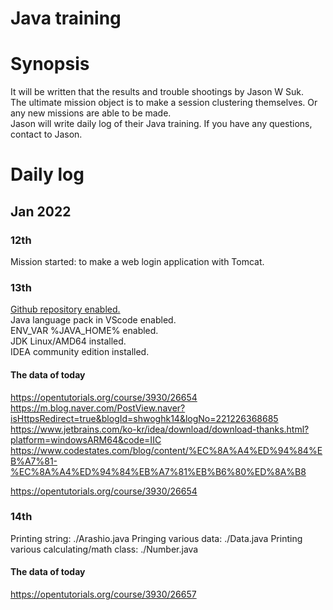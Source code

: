 Java training
======

# Synopsis
It will be written that the results and trouble shootings by Jason W Suk.  
The ultimate mission object is to make a session clustering themselves. Or any new missions are able to be made.  
Jason will write daily log of their Java training. If you have any questions, contact to Jason.  

# Daily log
## Jan 2022
### 12th
Mission started: to make a web login application with Tomcat.

### 13th
[Github repository enabled.](https://github.com/wjsuk/Java)  
Java language pack in VScode enabled.  
ENV_VAR %JAVA_HOME% enabled.  
JDK Linux/AMD64 installed.  
IDEA community edition installed.  

#### The data of today
https://opentutorials.org/course/3930/26654  
https://m.blog.naver.com/PostView.naver?isHttpsRedirect=true&blogId=shwoghk14&logNo=221226368685  
https://www.jetbrains.com/ko-kr/idea/download/download-thanks.html?platform=windowsARM64&code=IIC  
https://www.codestates.com/blog/content/%EC%8A%A4%ED%94%84%EB%A7%81-%EC%8A%A4%ED%94%84%EB%A7%81%EB%B6%80%ED%8A%B8  

https://opentutorials.org/course/3930/26654  

### 14th
Printing string: ./Arashio.java 
Pringing various data: ./Data.java 
Printing various calculating/math class: ./Number.java 

#### The data of today
https://opentutorials.org/course/3930/26657  
